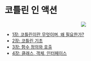 # 코틀린 인 액션
<div align="center">
  <img src="https://github.com/user-attachments/assets/ad474f45-e6b9-41dd-9815-6c21a9360504" />
</div>

- [1장: 코틀린이란 무엇이며, 왜 필요한가?](https://github.com/devholic22/tech-study/blob/main/language/kotlin/kotlin-in-action/chap-01.md)
- [2장: 코틀린 기초](https://github.com/devholic22/tech-study/blob/main/language/kotlin/kotlin-in-action/chap-02.md)
- [3장: 함수 정의와 호출](https://github.com/devholic22/tech-study/blob/main/language/kotlin/kotlin-in-action/chap-03.md)
- [4장: 클래스, 객체, 인터페이스](https://github.com/devholic22/tech-study/blob/main/language/kotlin/kotlin-in-action/chap-04.md)
